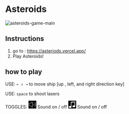 
# Asteroids

![asteroids-game-main](https://user-images.githubusercontent.com/29616144/177475871-9804d39d-afdc-4db3-bcb1-b924b0931214.jpg)


## Instructions

1. go to : https://asteriods.vercel.app/
2. Play Asteroids!

## how to play
USE: `← ↑ →` to move ship [up , left, and right direction key]  

USE: `space` to shoot lasers  

TOGGLES:  <img src="images/sound-on.jpg" id="sound-on" width="25px" height="25px"/> Sound on / off <img src="images/music-on.jpg" id="sound-on" width="25px" height="25px"/> Sound on / off 

